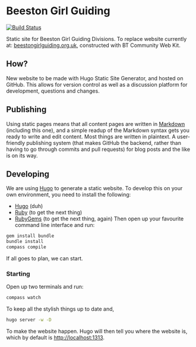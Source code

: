 # Beeston Girl Guiding


[![Build Status](https://travis-ci.org/samozzy/guides.svg?branch=master)](https://travis-ci.org/samozzy/guides)

Static site for Beeston Girl Guiding Divisions.
To replace website currently at: [beestongirlguiding.org.uk](http://beestongirlguiding.org.uk), constructed with BT Community Web Kit.

## How?
New website to be made with Hugo Static Site Generator, and hosted on GitHub.
This allows for version control as well as a discussion platform for development, questions and changes.

## Publishing
Using static pages means that all content pages are written in [Markdown](https://github.com/adam-p/markdown-here/wiki/Markdown-Cheatsheet  "Markdown Cheatsheet") (including this one), and a simple readup of the Markdown syntax gets you ready to write and edit content. Most things are written in plaintext.
A user-friendly publishing system (that makes GitHub the backend, rather than having to go through commits and pull requests) for blog posts and the like is on its way.

## Developing
We are using [Hugo](http://gohugo.io) to generate a static website. To develop this on your own environment, you need to install the following:
- [Hugo](http://gohugo.io) (duh)
- [Ruby](https://www.ruby-lang.org/en/downloads/) (to get the next thing)
- [RubyGems](https://rubygems.org/pages/download) (to get the next thing, again)
Then open up your favourite command line interface and run:
```bash
gem install bundle
bundle install
compass compile
```
If all goes to plan, we can start.
### Starting
Open up two terminals and run:
```bash
compass watch
```
To keep all the stylish things up to date and,
```bash
hugo server -w -D
```
To make the website happen.
Hugo will then tell you where the website is, which by default is [http://localhost:1313](http://localhost:1313).